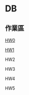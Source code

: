 # DB
## 作業區
[HW0](https://drive.google.com/file/d/1lXFxurR4skVvS74FS3rRskkLHzJDVsjs/view?usp=sharing)

[HW1]()

HW2

HW3

HW4

HW5
